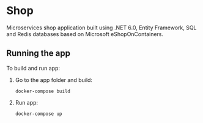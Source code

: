 # Shop
Microservices shop application built using .NET 6.0, Entity Framework, SQL and Redis databases based on Microsoft eShopOnContainers.

## Running the app
To build and run app:

1. Go to the app folder and build:

    ```console
    docker-compose build
    ```

2. Run app:

    ```console
    docker-compose up
    ```
